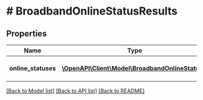 # # BroadbandOnlineStatusResults

## Properties

Name | Type | Description | Notes
------------ | ------------- | ------------- | -------------
**online_statuses** | [**\OpenAPI\Client\Model\BroadbandOnlineStatus[]**](BroadbandOnlineStatus.md) | Array of BroadbandOnlineStatus structs | [optional]

[[Back to Model list]](../../README.md#models) [[Back to API list]](../../README.md#endpoints) [[Back to README]](../../README.md)
